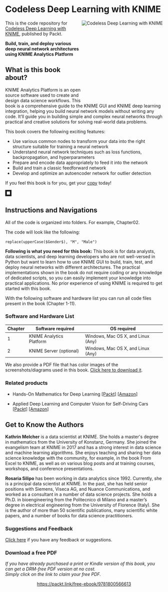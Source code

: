 


# Codeless Deep Learning with KNIME

<a href="https://www.packtpub.com/product/codeless-deep-learning-with-knime/9781800566613"><img src="https://static.packt-cdn.com/products/9781800566613/cover/smaller" alt=" Codeless Deep Learning with KNIME" height="256px" align="right"></a>

This is the code repository for [Codeless Deep Learning with KNIME](https://www.packtpub.com/product/codeless-deep-learning-with-knime/9781800566613), published by Packt.

**Build, train, and deploy various deep neural network architectures using KNIME Analytics Platform**

## What is this book about?
KNIME Analytics Platform is an open source software used to create and design data science workflows. This book is a comprehensive guide to the KNIME GUI and KNIME deep learning integration, helping you build neural network models without writing any code. It’ll guide you in building simple and complex neural networks through practical and creative solutions for solving real-world data problems.

This book covers the following exciting features: 
* Use various common nodes to transform your data into the right structure suitable for training a neural network
* Understand neural network techniques such as loss functions, backpropagation, and hyperparameters
* Prepare and encode data appropriately to feed it into the network
* Build and train a classic feedforward network
* Develop and optimize an autoencoder network for outlier detection

If you feel this book is for you, get your [copy](https://www.amazon.com/dp/1800566611) today!

<a href="https://www.packtpub.com/?utm_source=github&utm_medium=banner&utm_campaign=GitHubBanner"><img src="https://raw.githubusercontent.com/PacktPublishing/GitHub/master/GitHub.png" 
alt="https://www.packtpub.com/" border="5" /></a>


## Instructions and Navigations
All of the code is organized into folders. For example, Chapter02.

The code will look like the following:
```
replace(upperCase($Gender$), "M", "Male")
```

**Following is what you need for this book:**
This book is for data analysts, data scientists, and deep learning developers who are not well-versed in Python but want to learn how to use KNIME GUI to build, train, test, and deploy neural networks with different architectures. The practical implementations shown in the book do not require coding or any knowledge of dedicated scripts, so you can easily implement your knowledge into practical applications. No prior experience of using KNIME is required to get started with this book.

With the following software and hardware list you can run all code files present in the book (Chapter 1-11).

### Software and Hardware List

| Chapter  | Software required                   | OS required                        |
| -------- | ------------------------------------| -----------------------------------|
| 1        | KNIME Analytics Platform                  | Windows, Mac OS X, and Linux (Any) |
| 2        | KNIME Server (optional)           | Windows, Mac OS X, and Linux (Any) |



We also provide a PDF file that has color images of the screenshots/diagrams used in this book. [Click here to download it](https://static.packt-cdn.com/downloads/9781800566613_ColorImages.pdf).

### Related products <Other books you may enjoy>
* Hands-On Mathematics for Deep Learning [[Packt]](https://www.packtpub.com/product/hands-on-mathematics-for-deep-learning/9781838647292) [[Amazon]](https://www.amazon.com/dp/1838647295)

* Applied Deep Learning and Computer Vision for Self-Driving Cars [[Packt]](https://www.packtpub.com/product/applied-deep-learning-and-computer-vision-for-self-driving-cars/9781838646301) [[Amazon]](https://www.amazon.com/dp/1838646302)

## Get to Know the Authors
**Kathrin Melcher**
is a data scientist at KNIME. She holds a master's degree in mathematics from the University of Konstanz, Germany. She joined the evangelism team at KNIME in 2017 and has a strong interest in data science and machine learning algorithms. She enjoys teaching and sharing her data science knowledge with the community, for example, in the book From Excel to KNIME, as well as on various blog posts and at training courses, workshops, and conference presentations.

**Rosaria Silipo**
has been working in data analytics since 1992. Currently, she is a principal data scientist at KNIME. In the past, she has held senior positions with Siemens, Viseca AG, and Nuance Communications, and worked as a consultant in a number of data science projects. She holds a Ph.D. in bioengineering from the Politecnico di Milano and a master’s degree in electrical engineering from the University of Florence (Italy). She is the author of more than 50 scientific publications, many scientific white papers, and a number of books for data science practitioners.

### Suggestions and Feedback
[Click here](https://docs.google.com/forms/d/e/1FAIpQLSdy7dATC6QmEL81FIUuymZ0Wy9vH1jHkvpY57OiMeKGqib_Ow/viewform) if you have any feedback or suggestions.
### Download a free PDF

 <i>If you have already purchased a print or Kindle version of this book, you can get a DRM-free PDF version at no cost.<br>Simply click on the link to claim your free PDF.</i>
<p align="center"> <a href="https://packt.link/free-ebook/9781800566613">https://packt.link/free-ebook/9781800566613 </a> </p>